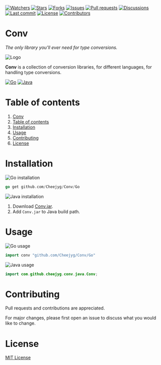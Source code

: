 [![Watchers](https://img.shields.io/github/watchers/Cheejyg/Conv)](https://github.com/Cheejyg/Conv/watchers)
[![Stars](https://img.shields.io/github/stars/Cheejyg/Conv)](https://github.com/Cheejyg/Conv/stargazers)
[![Forks](https://img.shields.io/github/forks/Cheejyg/Conv)](https://github.com/Cheejyg/Conv/network/members)
[![Issues](https://img.shields.io/github/issues/Cheejyg/Conv)](https://github.com/Cheejyg/Conv/issues)
[![Pull requests](https://img.shields.io/github/issues-pr/Cheejyg/Conv)](https://github.com/Cheejyg/Conv/pulls)
[![Discussions](https://img.shields.io/github/discussions/Cheejyg/Conv?color=brightgreen)](https://github.com/Cheejyg/Conv/discussions)
[![Last commit](https://img.shields.io/github/last-commit/Cheejyg/Conv)](https://github.com/Cheejyg/Conv/commits/main)
[![License](https://img.shields.io/github/license/Cheejyg/Conv)](https://github.com/Cheejyg/Conv/blob/main/LICENSE)
[![Contributors](https://img.shields.io/github/contributors/Cheejyg/Conv)](https://github.com/Cheejyg/Conv/graphs/contributors)

# Conv

*The only library you'll ever need for type conversions.*

![Logo](http://simpleicon.com/wp-content/uploads/retweet-128x128.png)[](http://simpleicon.com/wp-content/uploads/retweet.svg)

**Conv** is a collection of conversion libraries, for different languages, for handling type conversions.

[![Go](https://img.shields.io/badge/-Go-blue)](https://github.com/Cheejyg/Conv/tree/main/Go)
[![Java](https://img.shields.io/badge/-Java-orange)](https://github.com/Cheejyg/Conv/tree/main/Java)

# Table of contents

1. [Conv](#conv)
2. [Table of contents](#table-of-contents)
3. [Installation](#installation)
4. [Usage](#usage)
5. [Contributing](#contributing)
6. [License](#license)

# Installation

![Go installation](https://img.shields.io/badge/installation-Go-blue)

```go
go get github.com/Cheejyg/Conv/Go
```

![Java installation](https://img.shields.io/badge/installation-Java-orange)

1. Download [Conv.jar](https://github.com/Cheejyg/Conv/blob/main/Java/Conv.jar).
2. Add `Conv.jar` to Java build path.

# Usage

![Go usage](https://img.shields.io/badge/usage-Go-blue)

```go
import conv "github.com/Cheejyg/Conv/Go"
```

![Java usage](https://img.shields.io/badge/usage-java-orange)
```java
import com.github.cheejyg.conv.java.Conv;
```

# Contributing

Pull requests and contributions are appreciated.

For major changes, please first open an issue to discuss what you would like to change.

# License

[MIT License](https://github.com/Cheejyg/Conv/blob/main/LICENSE)
